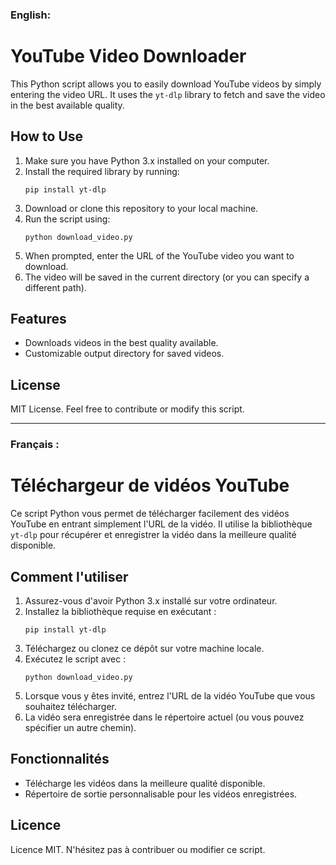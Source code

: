 ### English:

# YouTube Video Downloader

This Python script allows you to easily download YouTube videos by simply entering the video URL. It uses the `yt-dlp` library to fetch and save the video in the best available quality.

## How to Use

1. Make sure you have Python 3.x installed on your computer.
2. Install the required library by running:
   ```
   pip install yt-dlp
   ```
3. Download or clone this repository to your local machine.
4. Run the script using:
   ```
   python download_video.py
   ```
5. When prompted, enter the URL of the YouTube video you want to download.
6. The video will be saved in the current directory (or you can specify a different path).

## Features

- Downloads videos in the best quality available.
- Customizable output directory for saved videos.

## License

MIT License. Feel free to contribute or modify this script.

---

### Français :

# Téléchargeur de vidéos YouTube

Ce script Python vous permet de télécharger facilement des vidéos YouTube en entrant simplement l'URL de la vidéo. Il utilise la bibliothèque `yt-dlp` pour récupérer et enregistrer la vidéo dans la meilleure qualité disponible.

## Comment l'utiliser

1. Assurez-vous d'avoir Python 3.x installé sur votre ordinateur.
2. Installez la bibliothèque requise en exécutant :
   ```
   pip install yt-dlp
   ```
3. Téléchargez ou clonez ce dépôt sur votre machine locale.
4. Exécutez le script avec :
   ```
   python download_video.py
   ```
5. Lorsque vous y êtes invité, entrez l'URL de la vidéo YouTube que vous souhaitez télécharger.
6. La vidéo sera enregistrée dans le répertoire actuel (ou vous pouvez spécifier un autre chemin).

## Fonctionnalités

- Télécharge les vidéos dans la meilleure qualité disponible.
- Répertoire de sortie personnalisable pour les vidéos enregistrées.

## Licence

Licence MIT. N'hésitez pas à contribuer ou modifier ce script.
